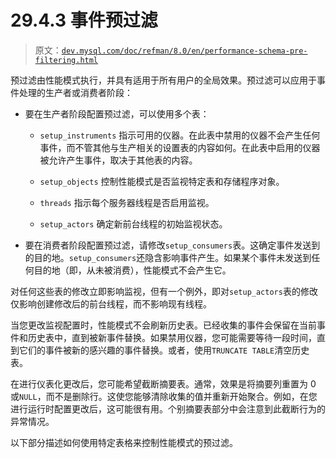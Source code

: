 # 29.4.3 事件预过滤

> 原文：[`dev.mysql.com/doc/refman/8.0/en/performance-schema-pre-filtering.html`](https://dev.mysql.com/doc/refman/8.0/en/performance-schema-pre-filtering.html)

预过滤由性能模式执行，并具有适用于所有用户的全局效果。预过滤可以应用于事件处理的生产者或消费者阶段：

+   要在生产者阶段配置预过滤，可以使用多个表：

    +   `setup_instruments` 指示可用的仪器。在此表中禁用的仪器不会产生任何事件，而不管其他与生产相关的设置表的内容如何。在此表中启用的仪器被允许产生事件，取决于其他表的内容。

    +   `setup_objects` 控制性能模式是否监视特定表和存储程序对象。

    +   `threads` 指示每个服务器线程是否启用监视。

    +   `setup_actors` 确定新前台线程的初始监视状态。

+   要在消费者阶段配置预过滤，请修改`setup_consumers`表。这确定事件发送到的目的地。`setup_consumers`还隐含影响事件产生。如果某个事件未发送到任何目的地（即，从未被消费），性能模式不会产生它。

对任何这些表的修改立即影响监视，但有一个例外，即对`setup_actors`表的修改仅影响创建修改后的前台线程，而不影响现有线程。

当您更改监视配置时，性能模式不会刷新历史表。已经收集的事件会保留在当前事件和历史表中，直到被新事件替换。如果禁用仪器，您可能需要等待一段时间，直到它们的事件被新的感兴趣的事件替换。或者，使用`TRUNCATE TABLE`清空历史表。

在进行仪表化更改后，您可能希望截断摘要表。通常，效果是将摘要列重置为 0 或`NULL`，而不是删除行。这使您能够清除收集的值并重新开始聚合。例如，在您进行运行时配置更改后，这可能很有用。个别摘要表部分中会注意到此截断行为的异常情况。

以下部分描述如何使用特定表格来控制性能模式的预过滤。
